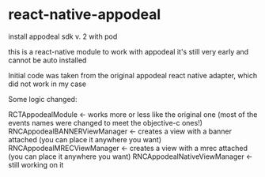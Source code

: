 # react-native-appodeal

install appodeal sdk v. 2 with pod


this is a react-native module to work with appodeal
it's still very early and cannot be auto installed

Initial code was taken from the original appodeal react native adapter, 
which did not work in my case

Some logic changed:

RCTAppodealModule <- works more or less like the original one (most of the events names were changed to meet the objective-c ones!)
RNCAppodealBANNERViewManager <- creates a view with a banner attached (you can place it anywhere you want)
RNCAppodealMRECViewManager <- creates a view with a mrec attached (you can place it anywhere you want)
RNCAppodealNativeViewManager <- still working on it 
